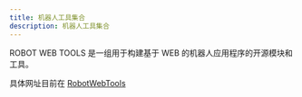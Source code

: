```yaml
---
title: 机器人工具集合
description: 机器人工具集合
---
```


ROBOT WEB TOOLS 是一组用于构建基于 WEB 的机器人应用程序的开源模块和工具。

具体网址目前在 [RobotWebTools](https://github.com/RobotWebTools)